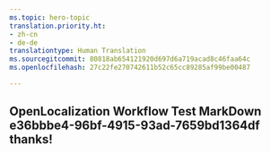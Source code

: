```yaml
---
ms.topic: hero-topic
translation.priority.ht:
- zh-cn
- de-de
translationtype: Human Translation
ms.sourcegitcommit: 80818ab654121920d697d6a719acad8c46faa64c
ms.openlocfilehash: 27c22fe270742611b52c65cc89285af99be00487

---
```

## OpenLocalization Workflow Test MarkDown e36bbbe4-96bf-4915-93ad-7659bd1364df thanks!



<!--HONumber=Jul16_HO2-->


